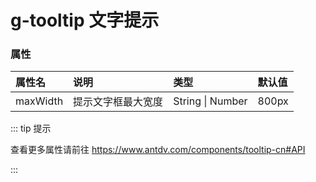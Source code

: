 # g-tooltip 文字提示

### 属性

| 属性名          | 说明                 | 类型                 | 默认值                 |
| :-------------- | :------------------- | :------------------- | :------------------- |
| maxWidth        | 提示文字框最大宽度       | String \| Number    |  800px       |


::: tip 提示

查看更多属性请前往 https://www.antdv.com/components/tooltip-cn#API

:::
